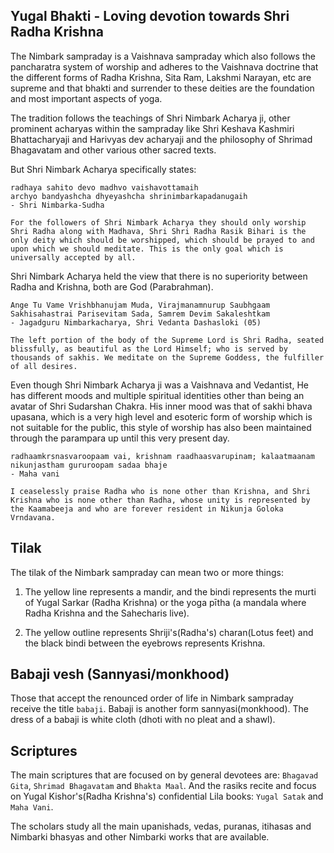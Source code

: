 ## Yugal Bhakti - Loving devotion towards Shri Radha Krishna

The Nimbark sampraday is a Vaishnava sampraday which also follows the pancharatra system of worship and adheres to the Vaishnava doctrine that the different forms of Radha Krishna, Sita Ram, Lakshmi Narayan, etc are supreme and that bhakti and surrender to these deities are the foundation and most important aspects of yoga.

The tradition follows the teachings of Shri Nimbark Acharya ji, other prominent acharyas within the sampraday like Shri Keshava Kashmiri Bhattacharyaji and Harivyas dev acharyaji and the philosophy of Shrimad Bhagavatam and other various other sacred texts. 

But Shri Nimbark Acharya specifically states:

```
radhaya sahito devo madhvo vaishavottamaih
archyo bandyashcha dhyeyashcha shrinimbarkapadanugaih
- Shri Nimbarka-Sudha

For the followers of Shri Nimbark Acharya they should only worship Shri Radha along with Madhava, Shri Shri Radha Rasik Bihari is the only deity which should be worshipped, which should be prayed to and upon which we should meditate. This is the only goal which is universally accepted by all. 

```

Shri Nimbark Acharya held the view that there is no superiority between Radha and Krishna, both are God (Parabrahman). 

```
Ange Tu Vame Vrishbhanujam Muda, Virajmanamnurup Saubhgaam
Sakhisahastrai Parisevitam Sada, Samrem Devim Sakaleshtkam
- Jagadguru Nimbarkacharya, Shri Vedanta Dashasloki (05)

The left portion of the body of the Supreme Lord is Shri Radha, seated blissfully, as beautiful as the Lord Himself; who is served by thousands of sakhis. We meditate on the Supreme Goddess, the fulfiller of all desires.
```

Even though Shri Nimbark Acharya ji was a Vaishnava and Vedantist, He has different moods and multiple spiritual identities other than being an avatar of Shri Sudarshan Chakra. His inner mood was that of sakhi bhava upasana, which is a very high level and esoteric form of worship which is not suitable for the public, this style of worship has also been maintained through the parampara up until this very present day.


```
radhaamkrsnasvaroopaam vai, krishnam raadhaasvarupinam; kalaatmaanam nikunjastham gururoopam sadaa bhaje
- Maha vani

I ceaselessly praise Radha who is none other than Krishna, and Shri Krishna who is none other than Radha, whose unity is represented by the Kaamabeeja and who are forever resident in Nikunja Goloka Vrndavana.
```

## Tilak
The tilak of the Nimbark sampraday can mean two or more things:

1. The yellow line represents a mandir, and the bindi represents the murti of Yugal Sarkar (Radha Krishna) or the yoga pītha (a mandala where Radha Krishna and the Sahecharis live). 

2. The yellow outline represents Shriji's(Radha's) charan(Lotus feet) and the black bindi between the eyebrows represents Krishna.

## Babaji vesh (Sannyasi/monkhood)
Those that accept the renounced order of life in Nimbark sampraday receive the title `babaji`. Babaji is another form sannyasi(monkhood). The dress of a babaji is white cloth (dhoti with no pleat and a shawl).

## Scriptures
The main scriptures that are focused on by general devotees are: `Bhagavad Gita`, `Shrimad Bhagavatam` and `Bhakta Maal`. 
And the rasiks recite and focus on Yugal Kishor's(Radha Krishna's) confidential Lila books: `Yugal Satak` and `Maha Vani`.

The scholars study all the main upanishads, vedas, puranas, itihasas and Nimbarki bhasyas and other Nimbarki works that are available.